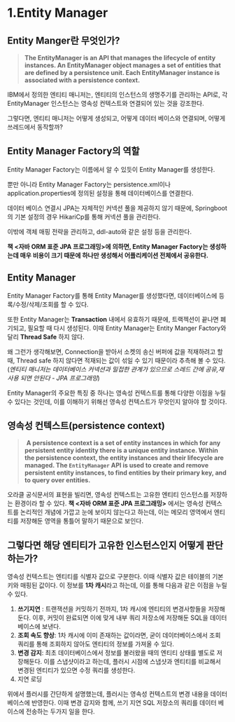 

# 1.Entity Manager

## Entity Manger란 무엇인가?

> **The EntityManager is an API that manages the lifecycle of entity instances. An EntityManager object manages a set of entities that are defined by a persistence unit. Each EntityManager instance is associated with a persistence context.**

IBM에서 정의한 엔티티 매니저는,  엔티티의 인스턴스의 생명주기를 관리하는 API로, 
각 EntityManager 인스턴스는 영속성 컨텍스트와 연결되어 있는 것을 강조한다.

그렇다면, 엔티티 매니저는 어떻게 생성되고, 어떻게 데이터 베이스와 연결되며, 어떻게 쓰레드에서 동작할까?

## Entity Manager Factory의 역할
Entity Manager Factory는 이름에서 알 수 있듯이 Entity Manager를 생성한다.

뿐만 아니라 Entity Manager Factory는 persistence.xml이나 application.properties에 정의된 설정을 통해 데이터베이스를 연결한다.

데이터 베이스 연결시 JPA는 자체적인 커넥션 풀을 제공하지 않기 때문에, Springboot의 기본 설정의 경우 HikariCp를 통해 커넥션 풀을 관리한다.

이밖에 객체 매핑 전략을 관리하고, ddl-auto와 같은 설정 등을 관리한다.

**책 <자바 ORM 표준 JPA 프로그래밍>에 의하면, Entity Manager Factory는 생성하는데 매우 비용이 크기 때문에 하나만 생성해서 어플리케이션 전체에서 공유한다.**

## Entity Manager
Entity Manager Factory를 통해 Entity Manager를 생성했다면,
데이터베이스에 등록/수정/삭제/조회를 할 수 있다. 

또한 Entity Manager는 **Transaction** 내에서 유효하기 때문에, 트랙젝션이 끝나면 폐기되고, 필요할 때 다시 생성된다. 이때 Entity Manager는 Entity Manger Factory와 달리 **Thread Safe** 하지 않다.

왜 그런가 생각해보면, Connection을 받아서 소켓의 송신 버퍼에 값을 적재하려고 할 때, Thread safe 하지 않다면 적재되는 값이 섞일 수 있기 때문이라 추측해 볼 수 있다.(*엔티티 매니저는 데이터베이스 커넥션과 밀접한 관계가 있으므로 스레드 간에 공유,재사용 되면 안된다 - JPA 프로그래밍*)

Entity Manager의 주요한 특징 중 하나는 영속성 컨텍스트를 통해 다양한 이점을 누릴 수 있다는 것인데,
이를 이해하기 위해선 영속성 컨텍스트가 무엇인지 알아야 할 것이다.


## 영속성 컨텍스트(persistence context)

> **A persistence context is a set of entity instances in which for any persistent entity identity there is a unique entity instance. Within the persistence context, the entity instances and their lifecycle are managed. The `EntityManager` API is used to create and remove persistent entity instances, to find entities by their primary key, and to query over entities.**

오라클 공식문서의 표현을 빌리면, 영속성 컨텍스트는 고유한 엔티티 인스턴스를 저장하는 환경이라 할 수 있다.
**책 <자바 ORM 표준 JPA 프로그래밍>** 에서는 영속성 컨텍스트를 논리적인 개념에 가깝고 눈에 보이지 않는다고 하는데, 이는 메모리 영역에서 엔티티를 저장해둔 영역을 통틀어 말하기 때문으로 보인다.

## 그렇다면 해당 엔티티가 고유한 인스턴스인지 어떻게 판단하는가?
영속성 컨텍스트는 엔티티를 식별자 값으로 구분한다. 이때 식별자 값은 테이블의 기본 키와 매핑된 값이다.
이 정보를 **1차 캐시**라고 하는데, 이를 통해 다음과 같은 이점을 누릴 수 있다.

1. **쓰기지연** : 트랜잭션을 커밋하기 전까지, 1차 캐시에 엔티티의 변경사항들을 저장해둔다. 이후, 커밋이 완료되면 이에 맞게 내부 쿼리 저장소에 저장해둔 SQL을 데이터베이스에 보낸다.
2. **조회 속도 향상**: 1차 캐시에 이미 존재하는 값이라면, 굳이 데이터베이스에서 조회 쿼리를 통해 조회하지 않아도 엔티티의 정보를 가져올 수 있다.
3. **변경 감지**: 최초 데이터베이스에서 정보를 불러왔을 때의 엔티티 상태를 별도로 저장해둔다. 이를 스냅샷이라고 하는데, 플러시 시점에 스냅샷과 엔티티를 비교해서 변경된 엔티티가 있으면 수정 쿼리를 생성한다.
4. 지연 로딩

위에서 플러시를 간단하게 설명했는데, 플러시는 영속성 컨텍스트의 변경 내용을 데이터 베이스에 반영한다.
이때 변경 감지와 함께, 쓰기 지연 SQL 저장소의 쿼리를 데이터 베이스에 전송하는 두가지 일을 한다.